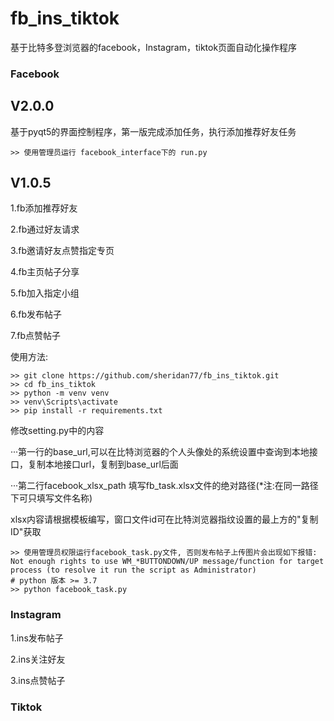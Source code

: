 # fb_ins_tiktok

基于比特多登浏览器的facebook，Instagram，tiktok页面自动化操作程序

### Facebook
## V2.0.0
基于pyqt5的界面控制程序，第一版完成添加任务，执行添加推荐好友任务
```shell script
>> 使用管理员运行 facebook_interface下的 run.py
```
## V1.0.5
1.fb添加推荐好友

2.fb通过好友请求

3.fb邀请好友点赞指定专页

4.fb主页帖子分享

5.fb加入指定小组

6.fb发布帖子

7.fb点赞帖子

使用方法:
```gitexclude
>> git clone https://github.com/sheridan77/fb_ins_tiktok.git
>> cd fb_ins_tiktok
>> python -m venv venv
>> venv\Scripts\activate
>> pip install -r requirements.txt
```
修改setting.py中的内容

···第一行的base_url,可以在比特浏览器的个人头像处的系统设置中查询到本地接口，复制本地接口url，复制到base_url后面

···第二行facebook_xlsx_path 填写fb_task.xlsx文件的绝对路径(*注:在同一路径下可只填写文件名称)

xlsx内容请根据模板编写，窗口文件id可在比特浏览器指纹设置的最上方的"复制ID"获取
```shell script
>> 使用管理员权限运行facebook_task.py文件, 否则发布帖子上传图片会出现如下报错:
Not enough rights to use WM_*BUTTONDOWN/UP message/function for target process (to resolve it run the script as Administrator)
# python 版本 >= 3.7
>> python facebook_task.py 
```

### Instagram

1.ins发布帖子

2.ins关注好友

3.ins点赞帖子
### Tiktok
